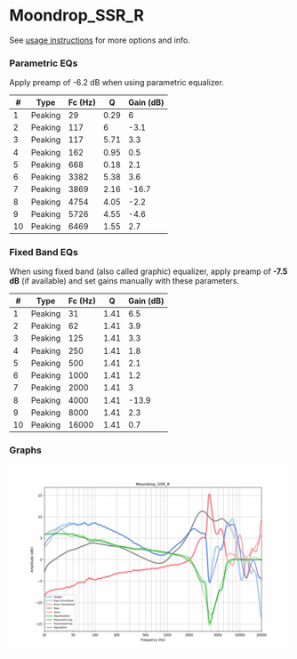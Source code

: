 # Moondrop_SSR_R
See [usage instructions](https://github.com/jaakkopasanen/AutoEq#usage) for more options and info.

### Parametric EQs
Apply preamp of -6.2 dB when using parametric equalizer.

|   # | Type    |   Fc (Hz) |    Q |   Gain (dB) |
|-----|---------|-----------|------|-------------|
|   1 | Peaking |        29 | 0.29 |         6   |
|   2 | Peaking |       117 | 6    |        -3.1 |
|   3 | Peaking |       117 | 5.71 |         3.3 |
|   4 | Peaking |       162 | 0.95 |         0.5 |
|   5 | Peaking |       668 | 0.18 |         2.1 |
|   6 | Peaking |      3382 | 5.38 |         3.6 |
|   7 | Peaking |      3869 | 2.16 |       -16.7 |
|   8 | Peaking |      4754 | 4.05 |        -2.2 |
|   9 | Peaking |      5726 | 4.55 |        -4.6 |
|  10 | Peaking |      6469 | 1.55 |         2.7 |

### Fixed Band EQs
When using fixed band (also called graphic) equalizer, apply preamp of **-7.5 dB** (if available) and set gains manually with these parameters.

|   # | Type    |   Fc (Hz) |    Q |   Gain (dB) |
|-----|---------|-----------|------|-------------|
|   1 | Peaking |        31 | 1.41 |         6.5 |
|   2 | Peaking |        62 | 1.41 |         3.9 |
|   3 | Peaking |       125 | 1.41 |         3.3 |
|   4 | Peaking |       250 | 1.41 |         1.8 |
|   5 | Peaking |       500 | 1.41 |         2.1 |
|   6 | Peaking |      1000 | 1.41 |         1.2 |
|   7 | Peaking |      2000 | 1.41 |         3   |
|   8 | Peaking |      4000 | 1.41 |       -13.9 |
|   9 | Peaking |      8000 | 1.41 |         2.3 |
|  10 | Peaking |     16000 | 1.41 |         0.7 |

### Graphs
![](./Moondrop_SSR_R.png)
